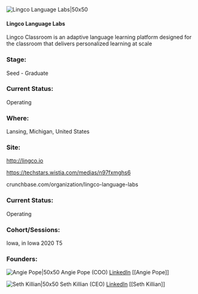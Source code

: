 

![Lingco Language Labs|50x50](https://apimg.techstars.com/connect/images/image_files/5f2b1cc834a60d0abe000026/original/square_icon.png)

#### Lingco Language Labs
Lingco Classroom is an adaptive language learning platform designed for the classroom that delivers personalized learning at scale

### Stage: 
Seed - Graduate 

### Current Status: 
Operating

### Where:
Lansing, Michigan, United States

### Site:
http://lingco.io

https://techstars.wistia.com/medias/n97fxmghs6

crunchbase.com/organization/lingco-language-labs

### Current Status: 
Operating

### Cohort/Sessions: 
Iowa, in Iowa 2020 T5

### Founders: 

![Angie Pope|50x50](https://apimg.techstars.com/connect/images/image_files/5f4d3504a36c11609e00004f/original/The_State_News_Angie's_head.jpg) Angie Pope (COO) [LinkedIn](https://linkedin.com/in/angiepope) [[Angie Pope]]

![Seth Killian|50x50](https://apimg.techstars.com/connect/images/image_files/5f2b1c7834a60d0abe000025/original/pic.jpg) Seth Killian (CEO) [LinkedIn](https://linkedin.com/in/killia15) [[Seth Killian]]


